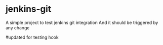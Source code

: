 # jenkins-git

A simple project to test jenkins git integration
And it should be triggered by any change

#updated for testing hook
